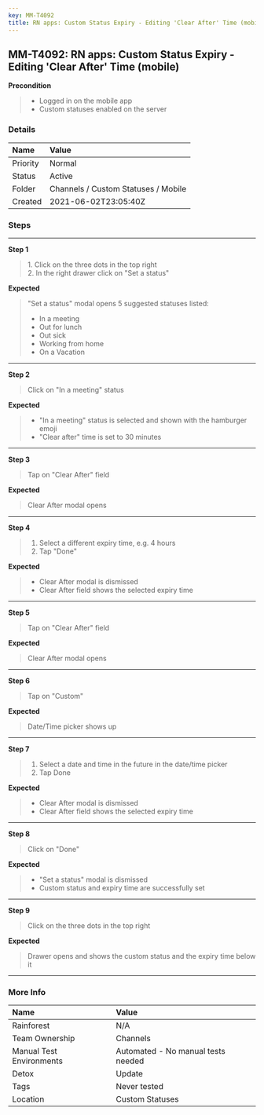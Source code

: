 ```yaml
---
key: MM-T4092
title: RN apps: Custom Status Expiry - Editing 'Clear After' Time (mobile)
---
```


## MM-T4092: RN apps: Custom Status Expiry - Editing 'Clear After' Time (mobile)

**Precondition**

> <article><ul><li>Logged in on the mobile app</li><li>Custom statuses enabled on the server</li></ul></article>

### Details

| Name     | Value                               |
| :------- | :---------------------------------- |
| Priority | Normal                              |
| Status   | Active                              |
| Folder   | Channels / Custom Statuses / Mobile |
| Created  | 2021-06-02T23:05:40Z                |

### Steps

<hr/>

**Step 1**

> <article>1. Click on the three dots in the top right<br />2. In the right drawer click on "Set a status"</article>

**Expected**

> <article>"Set a status" modal opens 5 suggested statuses listed:<ul><li>In a meeting</li><li>Out for lunch</li><li>Out sick</li><li>Working from home</li><li>On a Vacation</li></ul></article>

<hr/>

**Step 2**

> <article>Click on "In a meeting" status</article>

**Expected**

> <article><ul><li>"In a meeting" status is selected and shown with the hamburger emoji</li><li>"Clear after" time is set to 30 minutes</li></ul></article>

<hr/>

**Step 3**

> <article>Tap on "Clear After" field</article>

**Expected**

> <article>Clear After modal opens</article>

<hr/>

**Step 4**

> <article><ol><li>Select a different expiry time, e.g. 4 hours</li><li>Tap "Done"</li></ol></article>

**Expected**

> <article><ul><li>Clear After modal is dismissed</li><li>Clear After field shows the selected expiry time</li></ul></article>

<hr/>

**Step 5**

> <article>Tap on "Clear After" field</article>

**Expected**

> <article>Clear After modal opens</article>

<hr/>

**Step 6**

> <article>Tap on "Custom"</article>

**Expected**

> <article>Date/Time picker shows up</article>

<hr/>

**Step 7**

> <article><ol><li>Select a date and time in the future in the date/time picker</li><li>Tap Done</li></ol></article>

**Expected**

> <article><ul><li>Clear After modal is dismissed</li><li>Clear After field shows the selected expiry time</li></ul></article>

<hr/>

**Step 8**

> <article>Click on "Done"</article>

**Expected**

> <article><ul><li>"Set a status" modal is dismissed</li><li>Custom status and expiry time are successfully set</li></ul></article>

<hr/>

**Step 9**

> <article>Click on the three dots in the top right</article>

**Expected**

> <article>Drawer opens and shows the custom status and the expiry time below it</article>

<hr/>

### More Info

| Name                     | Value                              |
| :----------------------- | :--------------------------------- |
| Rainforest               | N/A                                |
| Team Ownership           | Channels                           |
| Manual Test Environments | Automated - No manual tests needed |
| Detox                    | Update                             |
| Tags                     | Never tested                       |
| Location                 | Custom Statuses                    |
